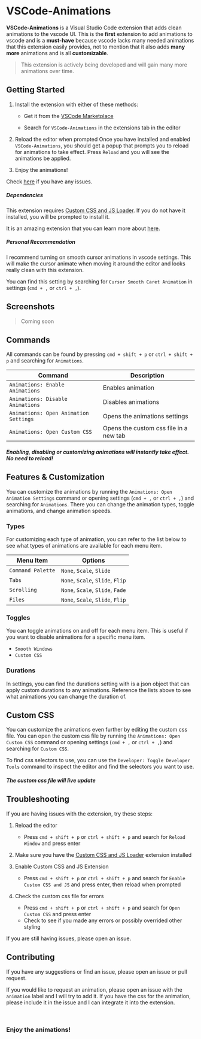 # VSCode-Animations

**VSCode-Animations** is a Visual Studio Code extension that adds clean animations to the vscode UI. This is the **first** extension to add animations to vscode and is a **must-have** because vscode lacks many needed animations that this extension easily provides, not to mention that it also adds **many more** animations and is all **customizable**.

> This extension is actively being developed and will gain many more animations over time.

## Getting Started

1. Install the extension with either of these methods:

   - Get it from the [VSCode Marketplace]()

   - Search for `VSCode-Animations` in the extensions tab in the editor

2. Reload the editor when prompted
   Once you have installed and enabled `VSCode-Animations`, you should get a popup that prompts you to reload for animations to take effect. Press `Reload` and you will see the animations be applied.

3. Enjoy the animations!

Check [here](#troubleshooting) if you have any issues.

##### Dependencies

This extension requires [Custom CSS and JS Loader](https://marketplace.visualstudio.com/items?itemName=be5invis.vscode-custom-css). If you do not have it installed, you will be prompted to install it.

It is an amazing extension that you can learn more about [here](https://github.com/be5invis/vscode-custom-css).

##### Personal Recommendation

I recommend turning on smooth cursor animations in vscode settings. This will make the cursor animate when moving it around the editor and looks really clean with this extension.

You can find this setting by searching for `Cursor Smooth Caret Animation` in settings (`cmd + ,` or `ctrl + ,`).

## Screenshots

> Coming soon

## Commands

All commands can be found by pressing `cmd + shift + p` or `ctrl + shift + p` and searching for `Animations`.

| Command                               | Description                            |
| ------------------------------------- | -------------------------------------- |
| `Animations: Enable Animations`       | Enables animation                      |
| `Animations: Disable Animations`      | Disables animations                    |
| `Animations: Open Animation Settings` | Opens the animations settings          |
| `Animations: Open Custom CSS`         | Opens the custom css file in a new tab |

##### Enabling, disabling or customizing animations will instantly take effect. No need to reload!

## Features & Customization

You can customize the animations by running the `Animations: Open Animation Settings` command or opening settings (`cmd + ,` or `ctrl + ,`) and searching for `Animations`. There you can change the animation types, toggle animations, and change animation speeds.

### Types

For customizing each type of animation, you can refer to the list below to see what types of animations are available for each menu item.

| Menu Item         | Options                          |
| ----------------- | -------------------------------- |
| `Command Palette` | `None`, `Scale`, `Slide`         |
| `Tabs`            | `None`, `Scale`, `Slide`, `Flip` |
| `Scrolling`       | `None`, `Scale`, `Slide`, `Fade` |
| `Files`           | `None`, `Scale`, `Slide`, `Flip` |

### Toggles

You can toggle animations on and off for each menu item. This is useful if you want to disable animations for a specific menu item.

- `Smooth Windows`
- `Custom CSS`

### Durations

In settings, you can find the durations setting with is a json object that can apply custom durations to any animations. Reference the lists above to see what animations you can change the duration of.

## Custom CSS

You can customize the animations even further by editing the custom css file. You can open the custom css file by running the `Animations: Open Custom CSS` command or opening settings (`cmd + ,` or `ctrl + ,`) and searching for `Custom CSS`.

To find css selectors to use, you can use the `Developer: Toggle Developer Tools` command to inspect the editor and find the selectors you want to use.

##### The custom css file will live update

## Troubleshooting

If you are having issues with the extension, try these steps:

1. Reload the editor

   - Press `cmd + shift + p` or `ctrl + shift + p` and search for `Reload Window` and press enter

2. Make sure you have the [Custom CSS and JS Loader](https://marketplace.visualstudio.com/items?itemName=be5invis.vscode-custom-css) extension installed

3. Enable Custom CSS and JS Extension

   - Press `cmd + shift + p` or `ctrl + shift + p` and search for `Enable Custom CSS and JS` and press enter, then reload when prompted

4. Check the custom css file for errors
   - Press `cmd + shift + p` or `ctrl + shift + p` and search for `Open Custom CSS` and press enter
   - Check to see if you made any errors or possibly overrided other styling

If you are still having issues, please open an issue.

## Contributing

If you have any suggestions or find an issue, please open an issue or pull request.

If you would like to request an animation, please open an issue with the `animation` label and I will try to add it. If you have the css for the animation, please include it in the issue and I can integrate it into the extension.

<br>

### Enjoy the animations!
